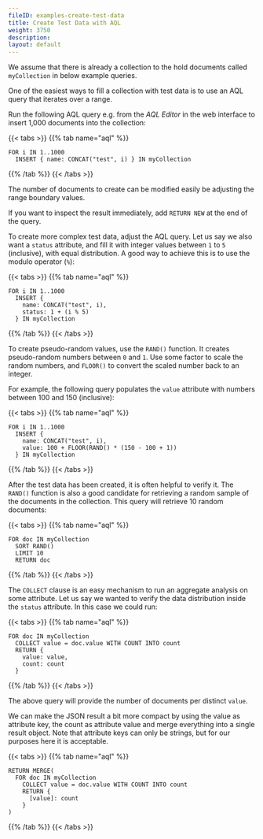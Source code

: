 ```yaml
---
fileID: examples-create-test-data
title: Create Test Data with AQL
weight: 3750
description: 
layout: default
---
```

We assume that there is already a collection to the hold documents called
`myCollection` in below example queries.

One of the easiest ways to fill a collection with test data is to use an AQL
query that iterates over a range.

Run the following AQL query e.g. from the _AQL Editor_ in the web interface
to insert 1,000 documents into the collection:

{{< tabs >}}
{{% tab name="aql" %}}
```aql
FOR i IN 1..1000
  INSERT { name: CONCAT("test", i) } IN myCollection
```
{{% /tab %}}
{{< /tabs >}}

The number of documents to create can be modified easily be adjusting the range
boundary values.

If you want to inspect the result immediately, add `RETURN NEW` at the end of
the query.

To create more complex test data, adjust the AQL query. Let us say we also want
a `status` attribute, and fill it with integer values between `1` to `5`
(inclusive), with equal distribution. A good way to achieve this is to use
the modulo operator (`%`):

{{< tabs >}}
{{% tab name="aql" %}}
```aql
FOR i IN 1..1000
  INSERT {
    name: CONCAT("test", i),
    status: 1 + (i % 5)
  } IN myCollection
```
{{% /tab %}}
{{< /tabs >}}

To create pseudo-random values, use the `RAND()` function. It creates
pseudo-random numbers between `0` and `1`. Use some factor to scale the random
numbers, and `FLOOR()` to convert the scaled number back to an integer.

For example, the following query populates the `value` attribute with numbers
between 100 and 150 (inclusive):

{{< tabs >}}
{{% tab name="aql" %}}
```aql
FOR i IN 1..1000
  INSERT {
    name: CONCAT("test", i),
    value: 100 + FLOOR(RAND() * (150 - 100 + 1))
  } IN myCollection
```
{{% /tab %}}
{{< /tabs >}}

After the test data has been created, it is often helpful to verify it. The
`RAND()` function is also a good candidate for retrieving a random sample of
the documents in the collection. This query will retrieve 10 random documents:

{{< tabs >}}
{{% tab name="aql" %}}
```aql
FOR doc IN myCollection
  SORT RAND()
  LIMIT 10
  RETURN doc
```
{{% /tab %}}
{{< /tabs >}}

The `COLLECT` clause is an easy mechanism to run an aggregate analysis on some
attribute. Let us say we wanted to verify the data distribution inside the
`status` attribute. In this case we could run:

{{< tabs >}}
{{% tab name="aql" %}}
```aql
FOR doc IN myCollection
  COLLECT value = doc.value WITH COUNT INTO count
  RETURN {
    value: value,
    count: count
  }
```
{{% /tab %}}
{{< /tabs >}}

The above query will provide the number of documents per distinct `value`.

We can make the JSON result a bit more compact by using the value as attribute
key, the count as attribute value and merge everything into a single result
object. Note that attribute keys can only be strings, but for our purposes here
it is acceptable.

{{< tabs >}}
{{% tab name="aql" %}}
```aql
RETURN MERGE(
  FOR doc IN myCollection
    COLLECT value = doc.value WITH COUNT INTO count
    RETURN {
      [value]: count
    }
)
```
{{% /tab %}}
{{< /tabs >}}

